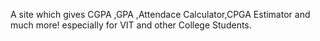 A site which gives CGPA ,GPA ,Attendace Calculator,CPGA Estimator and much more! especially for VIT and other College Students.
